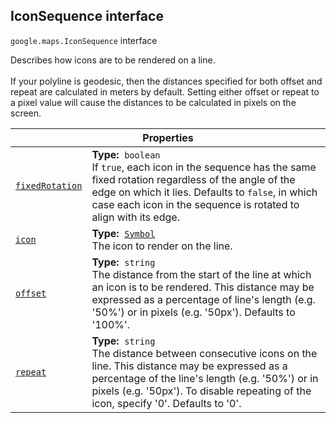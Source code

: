 
<h2 id="IconSequence">IconSequence interface</h2>
<p>
<code><span itemprop="path">google.maps</span>.<span itemprop="name">IconSequence</span></code>
interface
</p>
<p>Describes how icons are to be rendered on a line. <br><br> If your polyline is geodesic, then the distances specified for both offset and repeat are calculated in meters by default. Setting either offset or repeat to a pixel value will cause the distances to be calculated in pixels on the screen.</p>
<div class="devsite-table-wrapper"><table class="properties responsive" summary="interface IconSequence - Properties">
<thead>
<tr><th colspan="2">Properties</th>
</tr></thead>
<tbody>
<tr id="IconSequence.fixedRotation">
<td itemprop="property"><code><a class="secret-link" href="#IconSequence.fixedRotation"><span>fixedRotation</span></a></code></td>
<td><div><strong>Type:</strong>&nbsp; <code>boolean</code></div>
<div class="desc">If <code>true</code>, each icon in the sequence has the same fixed rotation regardless of the angle of the edge on which it lies. Defaults to <code>false</code>, in which case each icon in the sequence is rotated to align with its edge.</div></td>
</tr>
<tr id="IconSequence.icon">
<td itemprop="property"><code><a class="secret-link" href="#IconSequence.icon"><span>icon</span></a></code></td>
<td><div><strong>Type:</strong>&nbsp; <code><a href="Symbol.md">Symbol</a></code></div>
<div class="desc">The icon to render on the line.</div></td>
</tr>
<tr id="IconSequence.offset">
<td itemprop="property"><code><a class="secret-link" href="#IconSequence.offset"><span>offset</span></a></code></td>
<td><div><strong>Type:</strong>&nbsp; <code>string</code></div>
<div class="desc">The distance from the start of the line at which an icon is to be rendered. This distance may be expressed as a percentage of line's length (e.g. '50%') or in pixels (e.g. '50px'). Defaults to '100%'.</div></td>
</tr>
<tr id="IconSequence.repeat">
<td itemprop="property"><code><a class="secret-link" href="#IconSequence.repeat"><span>repeat</span></a></code></td>
<td><div><strong>Type:</strong>&nbsp; <code>string</code></div>
<div class="desc">The distance between consecutive icons on the line. This distance may be expressed as a percentage of the line's length (e.g. '50%') or in pixels (e.g. '50px'). To disable repeating of the icon, specify '0'. Defaults to '0'.</div></td>
</tr>
</tbody>
</table></div>
<script src="replace_links.js"></script>
